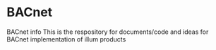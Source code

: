 # BACnet
BACnet info
This is the respository for documents/code and ideas for BACnet implementation of illum products
